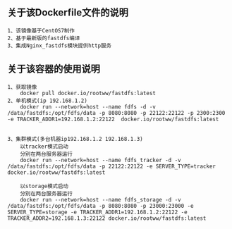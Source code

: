 关于该Dockerfile文件的说明
-------
    1、该镜像基于CentOS7制作
    2、基于最新版的fastdfs编译
    3、集成Nginx_fastdfs模块提供http服务
关于该容器的使用说明
-------
    1、获取镜像
        docker pull docker.io/rootww/fastdfs:latest
    2、单机模式(ip 192.168.1.2)
        docker run --network=host --name fdfs -d -v /data/fastdfs:/opt/fdfs/data -p 8080:8080 -p 22122:22122 -p 2300:2300 -e TRACKER_ADDR1=192.168.1.2:22122  docker.io/rootww/fastdfs:latest

    
    3、集群模式(多台机器ip192.168.1.2 192.168.1.3)
        以tracker模式启动
        分别在两台服务器运行
        docker run --network=host --name fdfs_tracker -d -v /data/fastdfs:/opt/fdfs/data -p 22122:22122 -e SERVER_TYPE=tracker docker.io/rootww/fastdfs:latest
    
        以storage模式启动
        分别在两台服务器运行
        docker run --network=host --name fdfs_storage -d -v /data/fastdfs:/opt/fdfs/data -p 8080:8080 -p 23000:23000 -e SERVER_TYPE=storage -e TRACKER_ADDR1=192.168.1.2:22122 -e TRACKER_ADDR2=192.168.1.3:22122 docker.io/rootww/fastdfs:latest
